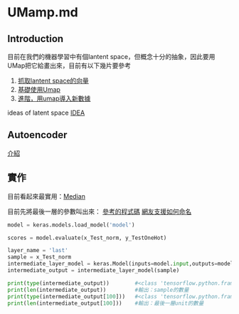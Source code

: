 # UMamp.md

## Introduction

目前在我們的機器學習中有個lantent space，但概念十分的抽象，因此要用UMap把它給畫出來，目前有以下幾片要參考

1. [抓取lantent space的向量](https://www.tensorflow.org/tutorials/generative/cvae)
2. [基礎使用Umap](https://umap-learn.readthedocs.io/en/latest/basic_usage.html)
3. [進階，用umap導入新數據](https://umap-learn.readthedocs.io/en/latest/transform.html)

ideas of latent space [IDEA](https://towardsdatascience.com/understanding-latent-space-in-machine-learning-de5a7c687d8d)

## Autoencoder

[介紹](https://medium.com/ml-note/autoencoder-%E4%B8%80-%E8%AA%8D%E8%AD%98%E8%88%87%E7%90%86%E8%A7%A3-725854ab25e8)

## 實作
目前看起來最實用：[Median](https://medium.com/mlearning-ai/latent-space-representation-a-hands-on-tutorial-on-autoencoders-in-tensorflow-57735a1c0f3f)

目前先將最後一層的參數叫出來：
[參考的程式碼](https://keras.io/getting_started/faq/#how-can-i-obtain-the-output-of-an-intermediate-layer-feature-extraction)
[網友支援如何命名](https://stackoverflow.com/questions/43871162/how-to-get-output-of-hidden-layer-given-an-input-weights-and-biases-of-the-hidd)

~~~py
model = keras.models.load_model('model')

scores = model.evaluate(x_Test_norm, y_TestOneHot)

layer_name = 'last'
sample = x_Test_norm
intermediate_layer_model = keras.Model(inputs=model.input,outputs=model.get_layer(layer_name).output)
intermediate_output = intermediate_layer_model(sample)

print(type(intermediate_output))        #<class 'tensorflow.python.framework.ops.EagerTensor'>
print(len(intermediate_output))         #輸出：sample的數量
print(type(intermediate_output[100]))   #<class 'tensorflow.python.framework.ops.EagerTensor'>
print(len(intermediate_output[100]))    #輸出：最後一層unit的數量
~~~


